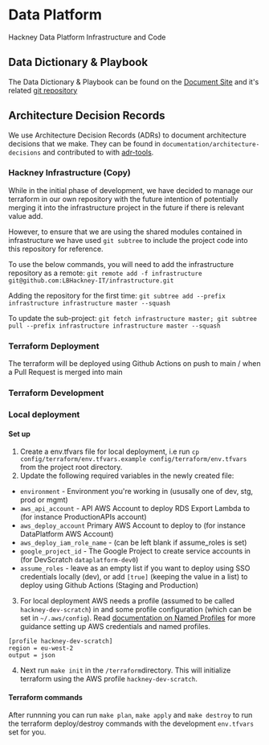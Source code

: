 # Data Platform

Hackney Data Platform Infrastructure and Code

## Data Dictionary & Playbook

The Data Dictionary & Playbook can be found on the [Document Site](https://lbhackney-it.github.io/lbh-hackney-data-platform-docs/) and it's related [git repository](https://github.com/LBHackney-IT/lbh-hackney-data-platform-docs)

## Architecture Decision Records

We use Architecture Decision Records (ADRs) to document architecture decisions that we make. They can be found in
`documentation/architecture-decisions` and contributed to with [adr-tools](https://github.com/npryce/adr-tools).

### Hackney Infrastructure (Copy)

While in the initial phase of development, we have decided to manage our terraform in our own repository with the
future intention of potentially merging it into the infrastructure project in the future if there is relevant value add.

However, to ensure that we are using the shared modules contained in infrastructure we have used `git subtree` to include
the project code into this repository for reference.

To use the below commands, you will need to add the infrastructure repository as a remote:
`git remote add -f infrastructure git@github.com:LBHackney-IT/infrastructure.git`

Adding the repository for the first time:
`git subtree add --prefix infrastructure infrastructure master --squash`

To update the sub-project:
`git fetch infrastructure master; git subtree pull --prefix infrastructure infrastructure master --squash`

### Terraform Deployment

The terraform will be deployed using Github Actions on push to main / when a Pull Request is merged into main

### Terraform Development

### Local deployment

#### Set up

1. Create a env.tfvars file for local deployment, i.e run `cp config/terraform/env.tfvars.example config/terraform/env.tfvars` from the project root directory.
2. Update the following required variables in the newly created file:
  - `environment` - Environment you're working in (ususally one of dev, stg, prod or mgmt)
  - `aws_api_account` - API AWS Account to deploy RDS Export Lambda to (for instance ProductionAPIs account)
  - `aws_deploy_account` Primary AWS Account to deploy to (for instance DataPlatform AWS Account)
  - `aws_deploy_iam_role_name` - (can be left blank if assume_roles is set)
  - `google_project_id` - The Google Project to create service accounts in (for DevScratch `dataplatform-dev0`)
  - `assume_roles` - leave as an empty list if you want to deploy using SSO credentials locally (dev), or add `[true]` (keeping the value in a list) to deploy using Github Actions (Staging and Production)
3. For local deployment AWS needs a profile (assumed to be called `hackney-dev-scratch`) in and some profile configuration (which can be set in `~/.aws/config`). Read [documentation on Named Profiles](https://docs.aws.amazon.com/cli/latest/userguide/cli-configure-profiles.html) for more guidance setting up AWS credentials and named profiles.

```
[profile hackney-dev-scratch]
region = eu-west-2
output = json
```

4. Next run `make init` in the `/terraform`directory.
This will initialize terraform using the AWS profile `hackney-dev-scratch`.

#### Terraform commands

After runnning you can run `make plan`, `make apply` and `make destroy` to run the terraform deploy/destroy commands with the development `env.tfvars` set for you.
